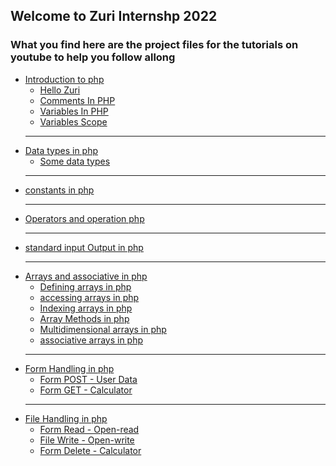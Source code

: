 ## Welcome to Zuri Internshp 2022
### What you find here are the project files for the tutorials on youtube to help you follow allong

<ul>
    <li><a href="intro">Introduction to php</a>
      <ul>
            <li><a href="intro/index.php">Hello Zuri</a></li>
            <li><a href="intro/comment.php">Comments In PHP</a></li>
            <li><a href="intro/variables.php">Variables In PHP</a></li>
            <li><a href="intro/scope.php">Variables Scope</a></li>
        </ul></li>
    <hr>
    <li><a href="data_types">Data types in php</a>
    <ul>
        <li><a href="data_types/datatypes.php">Some data types</a></li>
    </ul>
    <hr>
    <li><a href="constants">constants in php</a></li>
    <hr>
    <li><a href="operators">Operators and operation php</a></li>
    <hr>
    <li><a href="standIN">standard input Output in php</a></li>
    <hr>
    <li><a href="arrays">Arrays and associative in php</a>  
        <ul>
            <li><a href="arrays/definearray.php">Defining arrays in php</a></li>
            <li><a href="arrays/accessarray.php">accessing arrays in php</a></li>
            <li><a href="arrays/arrayindex.php">Indexing arrays in php</a></li>
            <li><a href="arrays/arraymethods.php">Array Methods in php</a></li>
            <li><a href="arrays/multidimentional.php">Multidimensional arrays in php</a></li>
            <li><a href="arrays/associativearrays.php">associative arrays in php</a></li>
        </ul>
    </li>
    <hr>
    <li><a href="forms">Form Handling in php</a>
    <ul>
            <li><a href="forms/index.php">Form POST - User Data</a></li>
            <li><a href="forms/calc.php">Form GET - Calculator</a></li>
        </ul>
    </li>
    <hr>
    <li><a href="files">File Handling in php</a>
        <ul>
            <li><a href="files/read.php">Form Read - Open-read</a></li>
            <li><a href="files/write.php">File Write - Open-write</a></li>
            <li><a href="files/delete.php">Form Delete - Calculator</a></li>
        </ul></li>
</ul>  
